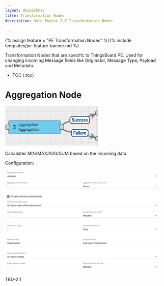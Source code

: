 ```yaml
---
layout: docwithnav
title: Transformation Nodes
description: Rule Engine 2.0 Transformation Nodes

---
```


{% assign feature = "PE Transformation Nodes" %}{% include templates/pe-feature-banner.md %}

Transformation Nodes that are specific to ThingsBoard PE. Used for changing incoming Message fields like Originator, Message Type, Payload and Metadata.

* TOC
{:toc}

# Aggregation Node

![image](/images/user-guide/rule-engine-2-0/pe/nodes/transformation-aggregation.png)

Calculates MIN/MAX/AVG/SUM based on the incoming data.

Configuration:

![image](/images/user-guide/rule-engine-2-0/pe/nodes/transformation-aggregation-config.png)

TBD-2.1